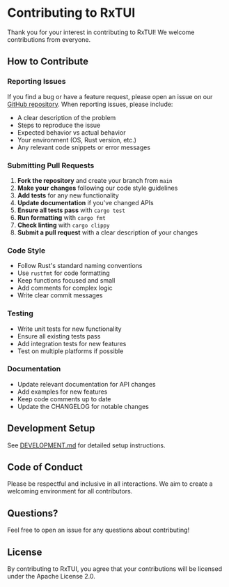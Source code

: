 # Contributing to RxTUI

Thank you for your interest in contributing to RxTUI! We welcome contributions from everyone.

## How to Contribute

### Reporting Issues

If you find a bug or have a feature request, please open an issue on our [GitHub repository](https://github.com/yourusername/rxtui/issues). When reporting issues, please include:

- A clear description of the problem
- Steps to reproduce the issue
- Expected behavior vs actual behavior
- Your environment (OS, Rust version, etc.)
- Any relevant code snippets or error messages

### Submitting Pull Requests

1. **Fork the repository** and create your branch from `main`
2. **Make your changes** following our code style guidelines
3. **Add tests** for any new functionality
4. **Update documentation** if you've changed APIs
5. **Ensure all tests pass** with `cargo test`
6. **Run formatting** with `cargo fmt`
7. **Check linting** with `cargo clippy`
8. **Submit a pull request** with a clear description of your changes

### Code Style

- Follow Rust's standard naming conventions
- Use `rustfmt` for code formatting
- Keep functions focused and small
- Add comments for complex logic
- Write clear commit messages

### Testing

- Write unit tests for new functionality
- Ensure all existing tests pass
- Add integration tests for new features
- Test on multiple platforms if possible

### Documentation

- Update relevant documentation for API changes
- Add examples for new features
- Keep code comments up to date
- Update the CHANGELOG for notable changes

## Development Setup

See [DEVELOPMENT.md](DEVELOPMENT.md) for detailed setup instructions.

## Code of Conduct

Please be respectful and inclusive in all interactions. We aim to create a welcoming environment for all contributors.

## Questions?

Feel free to open an issue for any questions about contributing!

## License

By contributing to RxTUI, you agree that your contributions will be licensed under the Apache License 2.0.
